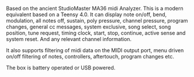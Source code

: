 Based on the ancient StudioMaster MA36 midi Analyzer. This is a modern equivalent based on a Teensy 4.0. It can display note on/off, bend, modulation, all notes off, sustain, poly pressure, channel pressure, program changes, general cc messages, system exclusive, song select, song position, tune request, timing clock, start, stop, continue, active sense and system reset. And any relevant channel information. 

It also supports filtering of midi data on the MIDI output port, menu driven on/off filtering of notes, controllers, aftertouch, program changes etc.

The box is battery operated or USB powered.

